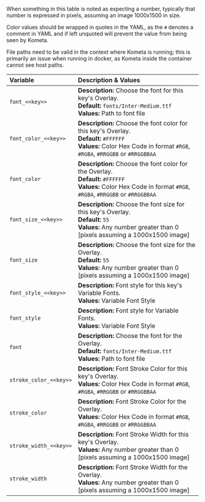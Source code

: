 When something in this table is noted as expecting a number, typically that number is expressed in pixels, assuming an image 1000x1500 in size.

Color values should be wrapped in quotes in the YAML, as the `#` denotes a comment in YAML and if left unquoted will prevent the value from being seen by Kometa.

File paths need to be valid in the context where Kometa is running; this is primarily an issue when running in docker, as Kometa inside the container cannot see host paths.

| Variable               | Description & Values                                                                                                                                                       |
|:-----------------------|:---------------------------------------------------------------------------------------------------------------------------------------------------------------------------|
| `font_<<key>>`         | **Description:** Choose the font for this key's Overlay.<br>**Default:** `fonts/Inter-Medium.ttf`<br>**Values:** Path to font file                                         |
| `font_color_<<key>>`   | **Description:** Choose the font color for this key's Overlay.<br>**Default:** `#FFFFFF`<br>**Values:** Color Hex Code in format `#RGB`, `#RGBA`, `#RRGGBB` or `#RRGGBBAA` |
| `font_color`           | **Description:** Choose the font color for the Overlay.<br>**Default:** `#FFFFFF`<br>**Values:** Color Hex Code in format `#RGB`, `#RGBA`, `#RRGGBB` or `#RRGGBBAA`        |
| `font_size_<<key>>`    | **Description:** Choose the font size for this key's Overlay.<br>**Default:** `55`<br>**Values:** Any number greater than 0 [pixels assuming a 1000x1500 image]            |
| `font_size`            | **Description:** Choose the font size for the Overlay.<br>**Default:** `55`<br>**Values:** Any number greater than 0 [pixels assuming a 1000x1500 image]                   |
| `font_style_<<key>>`   | **Description:** Font style for this key's Variable Fonts.<br>**Values:** Variable Font Style                                                                              |
| `font_style`           | **Description:** Font style for Variable Fonts.<br>**Values:** Variable Font Style                                                                                         |
| `font`                 | **Description:** Choose the font for the Overlay.<br>**Default:** `fonts/Inter-Medium.ttf`<br>**Values:** Path to font file                                                |
| `stroke_color_<<key>>` | **Description:** Font Stroke Color for this key's Overlay.<br>**Values:** Color Hex Code in format `#RGB`, `#RGBA`, `#RRGGBB` or `#RRGGBBAA`                               |
| `stroke_color`         | **Description:** Font Stroke Color for the Overlay.<br>**Values:** Color Hex Code in format `#RGB`, `#RGBA`, `#RRGGBB` or `#RRGGBBAA`                                      |
| `stroke_width_<<key>>` | **Description:** Font Stroke Width for this key's Overlay.<br>**Values:** Any number greater than 0 [pixels assuming a 1000x1500 image]                                    |
| `stroke_width`         | **Description:** Font Stroke Width for the Overlay.<br>**Values:** Any number greater than 0 [pixels assuming a 1000x1500 image]                                           |
